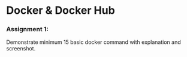 # Docker & Docker Hub


### Assignment 1:

Demonstrate minimum 15 basic docker command with explanation and screenshot.